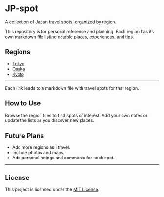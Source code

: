 # JP-spot

A collection of Japan travel spots, organized by region.

This repository is for personal reference and planning. Each region has its own markdown file listing notable places, experiences, and tips.

## Regions

- [Tokyo](./Tokyo.md)
- [Osaka](./Osaka.md)
- [Kyoto](./Kyoto.md)

---

Each link leads to a markdown file with travel spots for that region.

## How to Use

Browse the region files to find spots of interest. Add your own notes or update the lists as you discover new places.

## Future Plans

- Add more regions as I travel.
- Include photos and maps.
- Add personal ratings and comments for each spot.

---

## License

This project is licensed under the [MIT License](./LICENSE).
